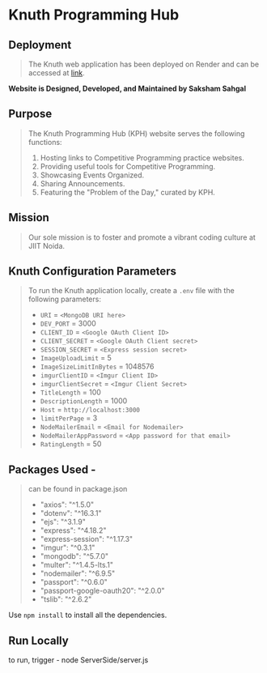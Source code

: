 # **Knuth Programming Hub**

## Deployment

> The Knuth web application has been deployed on Render and can be accessed at [link](https://knuth-programming-hub-9p08.onrender.com/).

 

**Website is Designed, Developed, and Maintained by Saksham Sahgal**

## Purpose

> The Knuth Programming Hub (KPH) website serves the following functions:
> 
> 1. Hosting links to Competitive Programming practice websites.
> 2. Providing useful tools for Competitive Programming.
> 3. Showcasing Events Organized.
> 4. Sharing Announcements.
> 5. Featuring the "Problem of the Day," curated by KPH.



## Mission

> Our sole mission is to foster and promote a vibrant coding culture at JIIT Noida.



## Knuth Configuration Parameters

> To run the Knuth application locally, create a `.env` file with the following parameters:
> 
> - `URI` = `<MongoDB URI here>`
> - `DEV_PORT` = 3000
> - `CLIENT_ID` = `<Google OAuth Client ID>`
> - `CLIENT_SECRET` = `<Google OAuth Client secret>`
> - `SESSION_SECRET` = `<Express session secret>`
> - `ImageUploadLimit` = 5
> - `ImageSizeLimitInBytes` = 1048576
> - `imgurClientID` = `<Imgur Client ID>`
> - `imgurClientSecret` = `<Imgur Client Secret>`
> - `TitleLength` = 100
> - `DescriptionLength` = 1000
> - `Host` = `http://localhost:3000`
> - `limitPerPage` = 3
> - `NodeMailerEmail` = `<Email for Nodemailer>`
> - `NodeMailerAppPassword` = `<App password for that email>`
> - `RatingLength` = 50

## Packages Used -

> can be found in package.json
> 
> * "axios": "^1.5.0"
> * "dotenv": "^16.3.1"
> * "ejs": "^3.1.9"
> * "express": "^4.18.2"
> * "express-session": "^1.17.3"
> * "imgur": "^0.3.1"
> * "mongodb": "^5.7.0"
> * "multer": "^1.4.5-lts.1"
> * "nodemailer": "^6.9.5"
> * "passport": "^0.6.0"
> * "passport-google-oauth20": "^2.0.0"
> * "tslib": "^2.6.2"

Use ``npm install`` to install all the dependencies.

## Run Locally

to run, trigger - node ServerSide/server.js